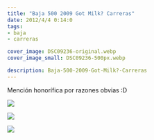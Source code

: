 ```yaml
---
title: "Baja 500 2009 Got Milk? Carreras"
date: 2012/4/4 0:14:0
tags: 
- baja
- carreras

cover_image: DSC09236-original.webp
cover_image_small: DSC09236-500px.webp

description: Baja-500-2009-Got-Milk?-Carreras
---
```



Mención honorífica por razones obvias :D  

[![](DSC09236-800px.webp)](DSC09236-original.webp)

  

[![](DSC09237-800px.webp)](DSC09237-original.webp)

  

[![](DSC09238-800px.webp)](DSC09238-original.webp)
